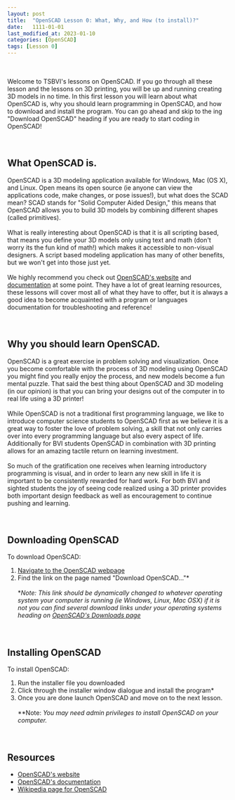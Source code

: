 ```yaml
---
layout: post
title:  "OpenSCAD Lesson 0: What, Why, and How (to install)?"
date:   1111-01-01
last_modified_at: 2023-01-10
categories: [OpenSCAD]
tags: [Lesson 0]
---
```

<br><br>
Welcome to TSBVI's lessons on OpenSCAD. If you go through all these lesson and the lessons on 3D printing, you will be up and running creating 3D models in no time. In this first lesson you will learn about what OpenSCAD is, why you should learn programming in OpenSCAD, and how to download and install the program. You can go ahead and skip to the ing "Download OpenSCAD" heading if you are ready to start coding in OpenSCAD!
<br><br><br>

## What OpenSCAD is.
OpenSCAD is a 3D modeling application available for Windows, Mac (OS X), and Linux. Open means its open source (ie anyone can view the applications code, make changes, or pose issues!), but what does the SCAD mean? SCAD stands for "Solid Computer Aided Design," this means that OpenSCAD allows you to build 3D models by combining different shapes (called primitives). 
<br><br>
What is really interesting about OpenSCAD is that it is all scripting based, that means you define your 3D models only using text and math (don't worry its the fun kind of math!) which makes it accessible to non-visual designers. A script based modeling application has many of other benefits, but we won't get into those just yet. 
<br><br>
We highly recommend you check out [OpenSCAD's website](https://openscad.org/) and [documentation](https://openscad.org/documentation.html) at some point. They have a lot of great learning resources, these lessons will cover most all of what they have to offer, but it is always a good idea to become acquainted with a program or languages documentation for troubleshooting and reference!
<br><br><br>

## Why you should learn OpenSCAD.
OpenSCAD is a great exercise in problem solving and visualization. Once you become comfortable with the process of 3D modeling using OpenSCAD you might find you really enjoy the process, and new models become a fun mental puzzle. That said the best thing about OpenSCAD and 3D modeling (in our opinion) is that you can bring your designs out of the computer in to real life using a 3D printer! 
<br><br>
While OpenSCAD is not a traditional first programming language, we like to introduce computer science students to OpenSCAD first as we believe it is a great way to foster the love of problem solving, a skill that not only carries over into every programming language but also every aspect of life. Additionally for BVI students OpenSCAD in combination with 3D printing allows for an amazing tactile return on learning investment. 
<br><br>
So much of the gratification one receives when learning introductory programming is visual, and in order to learn any new skill in life it is important to be consistently rewarded for hard work. For both BVI and sighted students the joy of seeing code realized using a 3D printer provides both important design feedback as well as encouragement to continue pushing and learning. 
<br><br><br>

## Downloading OpenSCAD
To download OpenSCAD:
1. [Navigate to the OpenSCAD webpage](https://openscad.org/) 
2. Find the link on the page named "Download OpenSCAD..."*
<br><br>
**Note: This link should be dynamically changed to whatever operating system your computer is running (ie Windows, Linux, Mac OSX) if it is not you can find several download links under your operating systems heading on [OpenSCAD's Downloads page](https://openscad.org/downloads.html)*
<br><br><br>

## Installing OpenSCAD
To install OpenSCAD:
1. Run the installer file you downloaded
2. Click through the installer window dialogue and install the program*
3. Once you are done launch OpenSCAD and move on to the next lesson.
<br><br>
**Note: *You may need admin privileges to install OpenSCAD on your computer.*
<br><br><br>

## Resources 
- [OpenSCAD's website](https://openscad.org/)  
- [OpenSCAD's documentation](https://openscad.org/documentation.html)
- [Wikipedia page for OpenSCAD](https://en.wikipedia.org/wiki/OpenSCAD)
<br><br><br>